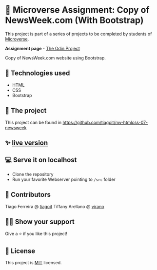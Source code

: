 # 📃 Microverse Assignment: Copy of NewsWeek.com (With Bootstrap)
This project is part of a series of projects to be completed by students of [Microverse](https://www.microverse.org/ 'The Global School for Remote Software Developers!').

**Assignment page** - [The Odin Project](https://www.theodinproject.com/courses/html5-and-css3/lessons/using-bootstrap)

Copy of NewsWeek.com website using Bootstrap.

## 📡 Technologies used
- HTML
- CSS
- Bootstrap

## 🚀 The project
This project can be found in https://github.com/tiagoit/mv-htmlcss-07-newsweek

## ✨ [live version](https://tiagoit.github.io/mv-htmlcss-07-newsweek/src/)

## 💻 Serve it on localhost
  - Clone the repository
  - Run your favorite Webserver pointing to `/src` folder

## 🤖 Contributors
Tiago Ferreira @ [tiagoit](https://github.com/tiagoit)
Tiffany Arellano @ [yirano](https://github.com/yirano)

## 🙋‍♂ Show your support
Give a ⭐️ if you like this project!

## 📝 License
This project is [MIT](https://github.com/tiagoit/mv-htmlcss-07-newsweek/license.txt) licensed.
